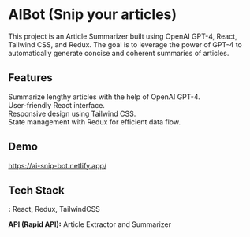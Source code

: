 # AIBot (Snip your articles)

This project is an Article Summarizer built using OpenAI GPT-4, React, Tailwind CSS, and Redux. The goal is to leverage the power of GPT-4 to automatically generate concise and coherent summaries of articles.

## Features

Summarize lengthy articles with the help of OpenAI GPT-4.     
User-friendly React interface.      
Responsive design using Tailwind CSS.     
State management with Redux for efficient data flow.


## Demo

https://ai-snip-bot.netlify.app/


## Tech Stack

**:** React, Redux, TailwindCSS

**API (Rapid API):** Article Extractor and Summarizer

